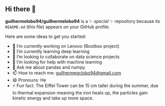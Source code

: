 ## Hi there 👋


**guilhermelobo94/guilhermelobo94** is a ✨ _special_ ✨ repository because its `README.md` (this file) appears on your GitHub profile.

Here are some ideas to get you started:

- 🔭 I’m currently working on Lenovo (Bootbox project)
- 🌱 I’m currently learning deep learning 
- 👯 I’m looking to collaborate on data science projects
- 🤔 I’m looking for help with machine learning
- 💬 Ask me about pandas and numpy
- 📫 How to reach me: guilhermegclobo94@gmail.com
- 😄 Pronouns: He
- ⚡ Fun fact: The Eiffel Tower can be 15 cm taller during the summer, due to thermal expansion meaning the iron heats up, the particles gain kinetic energy and take up more space.

